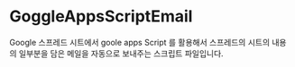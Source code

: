 # GoggleAppsScriptEmail

Google 스프레드 시트에서 goole apps Script 를 활용해서 스프레드의 시트의 내용의 일부분을 담은 메일을 자동으로 보내주는 스크립트 파일입니다. 
